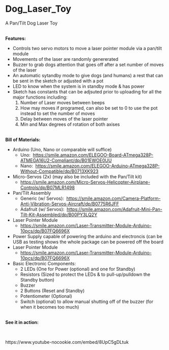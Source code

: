 # Dog_Laser_Toy
<p>A Pan/Tilt Dog Laser Toy</p>
<p><br /><strong>Features:</strong></p>
<ul>
<li>Controls two servo motors to move a laser pointer module via a pan/tilt module</li>
<li><span style="font-family: -apple-system, BlinkMacSystemFont, 'Segoe UI', Roboto, Oxygen, Ubuntu, Cantarell, 'Open Sans', 'Helvetica Neue', sans-serif;">Movements of the laser are randomly genererated</span></li>
<li><span style="font-family: -apple-system, BlinkMacSystemFont, 'Segoe UI', Roboto, Oxygen, Ubuntu, Cantarell, 'Open Sans', 'Helvetica Neue', sans-serif;">Buzzer to grab dogs attention that goes off after a set number of moves of the laser</span></li>
<li><span style="font-family: -apple-system, BlinkMacSystemFont, 'Segoe UI', Roboto, Oxygen, Ubuntu, Cantarell, 'Open Sans', 'Helvetica Neue', sans-serif;">An automatic sytandby mode to give dogs (and humans) a rest that can be sent in the sketch or adjusted with a pot</span></li>
<li><span style="font-family: -apple-system, BlinkMacSystemFont, 'Segoe UI', Roboto, Oxygen, Ubuntu, Cantarell, 'Open Sans', 'Helvetica Neue', sans-serif;">LED to know when the system is in standby mode &amp; has power</span></li>
<li><span style="font-family: -apple-system, BlinkMacSystemFont, 'Segoe UI', Roboto, Oxygen, Ubuntu, Cantarell, 'Open Sans', 'Helvetica Neue', sans-serif;">Sketch has constants that can be adjsuted prior to uploading for all the major functions including: </span>
<ol>
<li><span style="font-family: -apple-system, BlinkMacSystemFont, 'Segoe UI', Roboto, Oxygen, Ubuntu, Cantarell, 'Open Sans', 'Helvetica Neue', sans-serif;">Number of Laser moves between beeps</span></li>
<li><span style="font-family: -apple-system, BlinkMacSystemFont, 'Segoe UI', Roboto, Oxygen, Ubuntu, Cantarell, 'Open Sans', 'Helvetica Neue', sans-serif;"> How may moves if programed, can also be set to 0 to use the pot instead to set the number of moves</span></li>
<li><span style="font-family: -apple-system, BlinkMacSystemFont, 'Segoe UI', Roboto, Oxygen, Ubuntu, Cantarell, 'Open Sans', 'Helvetica Neue', sans-serif;">Delay between moves of the laser pointer</span></li>
<li><span style="font-family: -apple-system, BlinkMacSystemFont, 'Segoe UI', Roboto, Oxygen, Ubuntu, Cantarell, 'Open Sans', 'Helvetica Neue', sans-serif;">Min and Max degrees of rotation of both axises</span></li>
</ol>
</li>
</ul>
<p>&nbsp; &nbsp; &nbsp; &nbsp;&nbsp;<br /><strong>Bill of Materials:</strong></p>
<ul>
<li>Arduino (Uno, Nano or comparable will suffice)
<ul>
<li>Uno: &nbsp;<a href="https://smile.amazon.com/ELEGOO-Board-ATmega328P-ATMEGA16U2-Compliant/dp/B01EWOE0UU">https://smile.amazon.com/ELEGOO-Board-ATmega328P-ATMEGA16U2-Compliant/dp/B01EWOE0UU</a></li>
<li>Nano: &nbsp;<a href="https://smile.amazon.com/ELEGOO-Arduino-ATmega328P-Without-Compatible/dp/B0713XK923">https://smile.amazon.com/ELEGOO-Arduino-ATmega328P-Without-Compatible/dp/B0713XK923</a></li>
</ul>
</li>
<li>Micro-Servos (2x) (may also be included with the Pan/Tilt kit)
<ul>
<li><a href="https://smile.amazon.com/Micro-Servos-Helicopter-Airplane-Controls/dp/B07MLR1498">https://smile.amazon.com/Micro-Servos-Helicopter-Airplane-Controls/dp/B07MLR1498</a></li>
</ul>
</li>
<li>Pan/Tilt Assembly
<ul>
<li>Generic (w/ Servos): &nbsp;<a href="https://smile.amazon.com/Camera-Platform-Anti-Vibration-Servos-Aircraft/dp/B0775R6JFF">https://smile.amazon.com/Camera-Platform-Anti-Vibration-Servos-Aircraft/dp/B0775R6JFF</a></li>
<li>Adafruit (w/ Servos): &nbsp;<a href="https://smile.amazon.com/Adafruit-Mini-Pan-Tilt-Kit-Assembled/dp/B00PY3LQ2Y">https://smile.amazon.com/Adafruit-Mini-Pan-Tilt-Kit-Assembled/dp/B00PY3LQ2Y</a></li>
</ul>
</li>
<li>Laser Pointer Module
<ul>
<li><a href="https://smile.amazon.com/Laser-Transmitter-Module-Arduino-10pcs/dp/B07FQ6696X">https://smile.amazon.com/Laser-Transmitter-Module-Arduino-10pcs/dp/B07FQ6696X</a></li>
</ul>
</li>
<li>Power Supply capable of powering the arduino and electroncis (can be USB as testing shows the whole package can be powered off the board</li>
<li>Laser Pointer Module
<ul>
<li><a href="https://smile.amazon.com/Laser-Transmitter-Module-Arduino-10pcs/dp/B07FQ6696X">https://smile.amazon.com/Laser-Transmitter-Module-Arduino-10pcs/dp/B07FQ6696X</a></li>
</ul>
</li>
<li>Basic Electronic Components:
<ul>
<li>2 LEDs (One for Power (optional) and one for Standby)</li>
<li>Resistors (Sized to protect the LEDs &amp; to pull-up/pulldown the Standby button)</li>
<li>Buzzer</li>
<li>2 Buttons (Reset and Standby)</li>
<li>Potentiometer (Optional)</li>
<li>Switch (optional) to allow manual shutting off of the buzzer (for when it becomes too much)<br />&nbsp; &nbsp; &nbsp; &nbsp; &nbsp; &nbsp;&nbsp;</li>
</ul>
</li>
</ul>
<p><strong>See it in action:</strong></p>
<p>&nbsp;</p>
https://www.youtube-nocookie.com/embed/8UpC5gDLtuk
